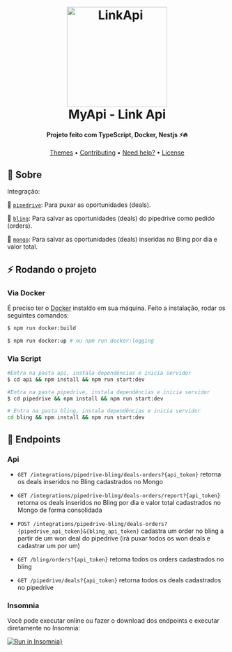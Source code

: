 <h1 align="center">
  <br>
  <img src="https://avatars.githubusercontent.com/u/38729977?s=200&v=4" alt="LinkApi" width="230">
  <br>
  MyApi - Link Api
  <br>
</h1>

<h4 align="center">Projeto feito com TypeScript, Docker, Nestjs ⚡️🔥</h4>

<p align="center">
  <a href="#themes">Themes</a> •
  <a href="#contributing">Contributing</a> •
  <a href="#need-help">Need help?</a> •
  <a href="#license">License</a>
</p>

## 🚀 Sobre

Integração:

🚀 [`pipedrive`](https://www.pipedrive.com/pt): Para puxar as oportunidades (deals).

🚀 [`bling`](https://www.bling.com.br/home): Para salvar as oportunidades (deals) do pipedrive como pedido (orders).

🚀 [`mongo`](https://www.mongodb.com/): Para salvar as oportunidades (deals) inseridas no Bling por dia e valor total.

## :zap: Rodando o projeto

### Via Docker

É preciso ter o [Docker](https://www.docker.com/) instaldo em sua máquina. Feito a instalação, rodar os seguintes comandos:

```bash
$ npm run docker:build

$ npm run docker:up # ou npm run docker:logging
```

### Via Script

```bash
#Entra na pasta api, instala dependências e inicia servidor
$ cd api && npm install && npm run start:dev

#Entra na pasta pipedrive, instala dependências e inicia servidor
$ cd pipedrive && npm install && npm run start:dev

# Entra na pasta bling, instala dependências e inicia servidor
cd bling && npm install && npm run start:dev
```

## :notebook: Endpoints

### Api

* `GET /integrations/pipedrive-bling/deals-orders?{api_token}` retorna os deals inseridos no Bling cadastrados no Mongo 

* `GET /integrations/pipedrive-bling/deals-orders/report?{api_token}` retorna os deals inseridos no Bling por dia e valor total cadastrados no Mongo de forma consolidada

* `POST /integrations/pipedrive-bling/deals-orders?{pipedrive_api_token}&{bling_api_token}` cadastra um order no bling a partir de um won deal do pipedrive (irá puxar todos os won deals e cadastrar um por um)

* `GET /bling/orders?{api_token}` retorna todos os orders cadastrados no bling

* `GET /pipedrive/deals?{api_token}` retorna todos os deals cadastrados no pipedrive

### Insomnia

Você pode executar online ou fazer o download dos endpoints e executar diretamente no Insomnia:

[![Run in Insomnia}](https://insomnia.rest/images/run.svg)](https://insomnia.rest/run/?label=MyApi%20Link%20API&uri=https%3A%2F%2Fgithub.com%2Fmatheusmercadante%2Fmyapi-link-api%2Fblob%2Fmain%2F.github%2Finsomnia.json)